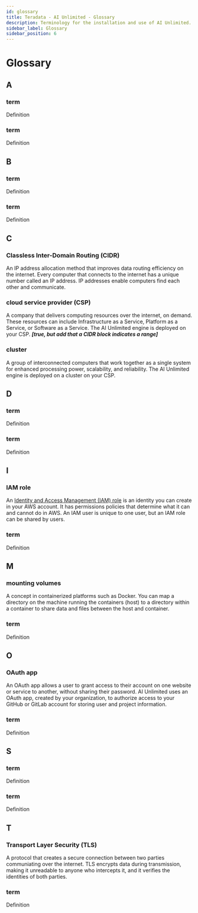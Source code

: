 ```yaml
---
id: glossary
title: Teradata - AI Unlimited - Glossary
description: Terminology for the installation and use of AI Unlimited.
sidebar_label: Glossary
sidebar_position: 6
---
```


# Glossary

## A

### term

Definition

### term

Definition


## B

### term

Definition

### term

Definition


## C

<a id="glo-cidr"></a>
### Classless Inter-Domain Routing (CIDR)

An IP address allocation method that improves data routing efficiency on the internet. Every computer that connects to the internet has a unique number called an IP address. IP addresses enable computers find each other and communicate.

<a id="glo-csp"></a>
### cloud service provider (CSP) 

A company that delivers computing resources over the internet, on demand. These resources can include Infrastructure as a Service, Platform as a Service, or Software as a Service. The AI Unlimited engine is deployed on your CSP. ***[true, but add that a CIDR block indicates a range]***

<a id="glo-cluster"></a>
### cluster

A group of interconnected computers that work together as a single system for enhanced processing power, scalability, and reliability. The AI Unlimited engine is deployed on a cluster on your CSP.


## D

### term

Definition

### term

Definition


## I

<a id="glo-iam-role"></a>
### IAM role

An [Identity and Access Management (IAM) role](https://docs.aws.amazon.com/IAM/latest/UserGuide/id_roles.html) is an identity you can create in your AWS account. It has permissions policies that determine what it can and cannot do in AWS. An IAM user is unique to one user, but an IAM role can be shared by users.

### term

Definition

 
## M

<a id="glo-mounting-volumes"></a>
### mounting volumes 

A concept in containerized platforms such as Docker. You can map a directory on the machine running the containers (host) to a directory within a container to share data and files between the host and container.

### term

Definition


## O

<a id="glo-oauth-app"></a>
### OAuth app

An OAuth app allows a user to grant access to their account on one website or service to another, without sharing their password. AI Unlimited uses an OAuth app, created by your organization, to authorize access to your GitHub or GitLab account for storing user and project information.

### term

Definition


## S

### term

Definition

### term

Definition


## T

<a id="glo-tls"></a>
### Transport Layer Security (TLS) 

A protocol that creates a secure connection between two parties communiating over the internet. TLS encrypts data during transmission, making it unreadable to anyone who intercepts it, and it verifies the identities of both parties. 

### term

Definition